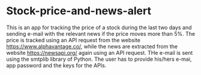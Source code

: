 # Stock-price-and-news-alert
This is an app for tracking the price of a stock during the last two days and sending e-mail with the relevant news if the price moves more than 5%. The price is tracked using an API request from the website https://www.alphavantage.co/, while the news are extracted from the website https://newsapi.org/ again using an API request. THe e-mail is sent using the smtplib library of Python. The user has to provide his/hers e-mai, app password and the keys for the APIs.  
